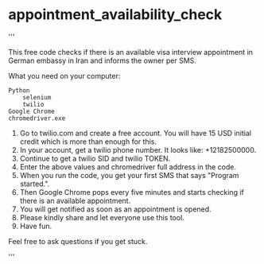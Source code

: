 # appointment_availability_check
'''

This free code checks if there is an available visa interview appointment in German embassy in Iran and informs the owner per SMS.

What you need on your computer:

    Python
        selenium
        twilio
    Google Chrome
    chromedriver.exe

1. Go to twilio.com and create a free account. You will have 15 USD initial credit which is more than enough for this.
2. In your account, get a twilio phone number. It looks like: +12182500000.
3. Continue to get a twilio SID and twilio TOKEN.
4. Enter the above values and chromedriver full address in the code.
5. When you run the code, you get your first SMS that says "Program started.".
6. Then Google Chrome pops every five minutes and starts checking if there is an available appointment.
7. You will get notified as soon as an appointment is opened.
8. Please kindly share and let everyone use this tool.
9. Have fun.

Feel free to ask questions if you get stuck.


'''
